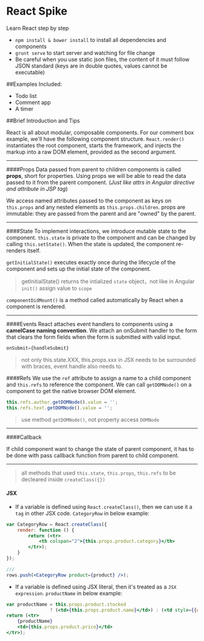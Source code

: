 React Spike
===========

Learn React step by step

* `npm install & bower install` to install all dependencies and components
* `grunt serve` to start server and watching for file change
* Be careful when you use static json files, the content of it must follow JSON standard (keys are in double quotes, values cannot be executable)

##Examples Included:
* Todo list
* Comment app
* A timer

##Brief Introduction and Tips

React is all about modular, composable components. For our comment box example, we'll have the following component structure.
`React.render()` instantiates the root component, starts the framework, and injects the markup into a raw DOM element, provided as the second argument.

---
####Props
Data passed from parent to children components is called **props**, short for properties.
Using props we will be able to read the data passed to it from the parent component. (*Just like attrs in Angular directive and attribute in JSP tag*)

We access named attributes passed to the component as keys on `this.props` and any nested elements as `this.props.children`.
props are immutable: they are passed from the parent and are "owned" by the parent.

---
####State
To implement interactions, we introduce mutable state to the component. `this.state` is private to the component and can be changed by calling `this.setState()`. When the state is updated, the component re-renders itself.

`getInitialState()` executes exactly once during the lifecycle of the component and sets up the initial state of the component.
> getInitialState() returns the intialized `state` object，not like in Angular `init()` assign value to `scope`

`componentDidMount()` is a method called automatically by React when a component is rendered. 

---
####Events
React attaches event handlers to components using a **camelCase naming convention**. We attach an onSubmit handler to the form that clears the form fields when the form is submitted with valid input.

``` jsx
onSubmit={handleSubmit}
```

> not only this.state.XXX, this.props.xxx in JSX needs to be surrounded with braces, event handle also needs to.

####Refs
We use the `ref` attribute to assign a name to a child component and `this.refs` to reference the component. We can call `getDOMNode()` on a component to get the native browser DOM element.

``` jsx
this.refs.author.getDOMNode().value = '';
this.refs.text.getDOMNode().value = '';
```

> use method `getDOMNode()`, not property access `DOMNode`

---
####Callback

If child component want to change the state of parent component, it has to be done with pass callback function from parent to child component.

---
> all methods that used `this.state`, `this.props`, `this.refs` to be decleared inside `createClass({})`

#### JSX
* If a variable is defined using `React.createClass()`, then we can use it a `tag` in other JSX code. `CategoryRow` in below example:

``` jsx
var CategoryRow = React.createClass({
    render: function () {
        return (<tr>
            <th colspan="2">{this.props.product.category}</th>
        </tr>);
    }
});

///
rows.push(<CategoryRow product={product} />);
```

* If a variable is defined using JSX literal, then it's treated as a `JSX expression`.  `productName` in below example:

``` jsx
var productName = this.props.product.stocked
                ? (<td>{this.props.product.name}</td>) : (<td style={{color: 'red'}}>{this.props.product.name}</td>);
return (<tr>
    {productName}
    <td>{this.props.product.price}</td>
</tr>);
```
